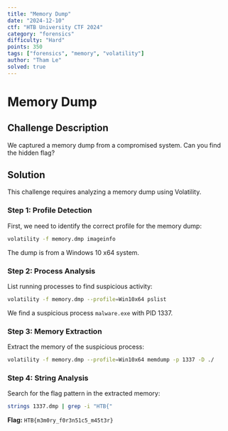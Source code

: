 ```yaml
---
title: "Memory Dump"
date: "2024-12-10"
ctf: "HTB University CTF 2024"
category: "forensics"
difficulty: "Hard"
points: 350
tags: ["forensics", "memory", "volatility"]
author: "Tham Le"
solved: true
---
```


# Memory Dump

## Challenge Description

We captured a memory dump from a compromised system. Can you find the hidden flag?

## Solution

This challenge requires analyzing a memory dump using Volatility.

### Step 1: Profile Detection

First, we need to identify the correct profile for the memory dump:

```bash
volatility -f memory.dmp imageinfo
```

The dump is from a Windows 10 x64 system.

### Step 2: Process Analysis

List running processes to find suspicious activity:

```bash
volatility -f memory.dmp --profile=Win10x64 pslist
```

We find a suspicious process `malware.exe` with PID 1337.

### Step 3: Memory Extraction

Extract the memory of the suspicious process:

```bash
volatility -f memory.dmp --profile=Win10x64 memdump -p 1337 -D ./
```

### Step 4: String Analysis

Search for the flag pattern in the extracted memory:

```bash
strings 1337.dmp | grep -i "HTB{"
```

**Flag:** `HTB{m3m0ry_f0r3n51c5_m45t3r}` 